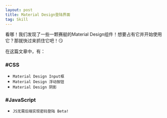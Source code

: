 ```yaml
---
layout: post
title: Material Design登陆界面
tag: Skill
---
```


看哪！我们发现了一些一颗赛艇的Material Design组件！想要占有它并开始使用它？那就快过来抓住它吧！:smirk:

在这篇文章中，有：

### #CSS
- `Material Design Input框`
- `Material Design 浮动按钮`
- `Material Design 阴影`

### #JavaScript
- `JS无需后端实现密码登陆 Beta!`
